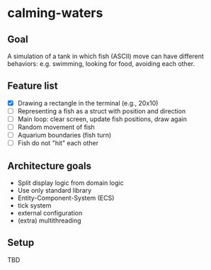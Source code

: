 # calming-waters

## Goal
A simulation of a tank in which fish (ASCII) move can have different behaviors: e.g. swimming, looking for food, avoiding each other.

## Feature list
- [X] Drawing a rectangle in the terminal (e.g., 20x10)
- [ ] Representing a fish as a struct with position and direction
- [ ] Main loop: clear screen, update fish positions, draw again
- [ ] Random movement of fish
- [ ] Aquarium boundaries (fish turn)
- [ ] Fish do not "hit" each other

## Architecture goals
- Split display logic from domain logic
- Use only standard library
- Entity-Component-System (ECS)
- tick system
- external configuration
- (extra) multithreading
## Setup
TBD

